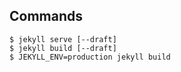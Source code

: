 ## Commands

    $ jekyll serve [--draft]
    $ jekyll build [--draft]
    $ JEKYLL_ENV=production jekyll build
